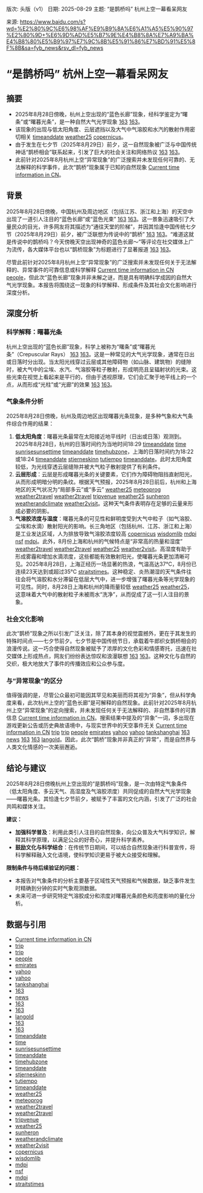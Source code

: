 版次: 头版（v1）
日期: 2025-08-29
主题: “是鹊桥吗” 杭州上空一幕看呆网友

来源: https://www.baidu.com/s?wd=%E2%80%9C%E6%98%AF%E9%B9%8A%E6%A1%A5%E5%90%97%E2%80%9D+%E6%9D%AD%E5%B7%9E%E4%B8%8A%E7%A9%BA%E4%B8%80%E5%B9%97%E7%9C%8B%E5%91%86%E7%BD%91%E5%8F%8B&sa=fyb_news&rsv_dl=fyb_news

# “是鹊桥吗” 杭州上空一幕看呆网友

## 摘要
*   2025年8月28日傍晚，杭州上空出现的“蓝色长廊”现象，经科学鉴定为“曙条”或“曙暮光条”，是一种自然大气光学现象 [163](https://vertexaisearch.cloud.google.com/grounding-api-redirect/AUZIYQGJ4ioU3e1gnEBD98cdSj9dC2575AQ0IeWOmEgmXds6jPRtISY4vGYdsw5DV6a7bj6efG7gPw-2uMwHmheZ-pJ5sBG0wfUTsMbnn8Ks9oUVgYccQhFG8OkLNybzS5LDquqUxMbNRZEObX-RNIBD0_Im2KRgS53PIk3RMQxgrwcD8g73ktozIThXaAdl) [163](https://vertexaisearch.cloud.google.com/grounding-api-redirect/AUZIYQFO-uFbVpB3BP0m2pNiGJ15l07PThc0HPq0fmFs0I4HjgFW8TQ0HU6wK8IHR4vcasM1UdB6t3rIm3nkWn9wyH-9nwERJWEQcbcyuqYqbm17Yk-pjB3Zutpvp8cR9yT6wt64cKyXiW1cWvHRiqusdEwOudnBdLUmDF3C72rUwRCmYRFVRQ0ZWW_uLw==)。
*   该现象的出现与低太阳角度、云层遮挡以及大气中气溶胶和水汽的散射作用密切相关 [timeanddate](https://vertexaisearch.cloud.google.com/grounding-api-redirect/AUZIYQEWqXyai3c6311a5-2v1VLqS-styZeC5oFseu2Ncuiwb81G1mZrYViUVtxEFQ1rmN1JS2bAjjDh8-vfGoIOqp3iznOdV2lKPlSHlZ23oSYALoLym6vFyCIOS15SIll1KDXSryWobMjKdUaIiw==) [weather25](https://vertexaisearch.cloud.google.com/grounding-api-redirect/AUZIYQGH8EFFS8CvVeJDcIiNqJohnNjY1KSuXQ9xPGjffOJHll5yVPHzS4tgy_ajN9qtw25NmLbo6J7HLU1f5QOGLJldF2krLv_3_sNeMLXsDWtOBaneNXIgkvQ4Bg==0) [copernicus](https://vertexaisearch.cloud.google.com/grounding-api-redirect/AUZIYQGH8EFFS8CvVeJDcIiNqJohnNjY1KSuXQ9xPGjffOJHll5yVPHzS4tgy_ajN9qtw25NmLbo6J7HLU1f5QOGLJldF2krLv_3_sNeMLXsDWtOBaneNXIgkvQ4Bg==9)。
*   由于发生在七夕节（2025年8月29日）前夕，这一自然现象被广泛与中国传统神话“鹊桥相会”联系起来，引发了巨大的社会关注和网络热议 [163](https://vertexaisearch.cloud.google.com/grounding-api-redirect/AUZIYQGJ4ioU3e1gnEBD98cdSj9dC2575AQ0IeWOmEgmXds6jPRtISY4vGYdsw5DV6a7bj6efG7gPw-2uMwHmheZ-pJ5sBG0wfUTsMbnn8Ks9oUVgYccQhFG8OkLNybzS5LDquqUxMbNRZEObX-RNIBD0_Im2KRgS53PIk3RMQxgrwcD8g73ktozIThXaAdl) [163](https://vertexaisearch.cloud.google.com/grounding-api-redirect/AUZIYQFO-uFbVpB3BP0m2pNiGJ15l07PThc0HPq0fmFs0I4HjgFW8TQ0HU6wK8IHR4vcasM1UdB6t3rIm3nkWn9wyH-9nwERJWEQcbcyuqYqbm17Yk-pjB3Zutpvp8cR9yT6wt64cKyXiW1cWvHRiqusdEwOudnBdLUmDF3C72rUwRCmYRFVRQ0ZWW_uLw==)。
*   此前针对2025年8月杭州上空“异常现象”的广泛搜索并未发现任何可靠的、无法解释的科学事件，此次“鹊桥”现象属于已知的自然现象 [Current time information in CN](https://www.google.com/search?q=time+in+CN)。

## 背景
2025年8月28日傍晚，中国杭州及周边地区（包括江苏、浙江和上海）的天空中出现了一道引人注目的“蓝色长廊”或“蓝色光束” [163](https://vertexaisearch.cloud.google.com/grounding-api-redirect/AUZIYQGJ4ioU3e1gnEBD98cdSj9dC2575AQ0IeWOmEgmXds6jPRtISY4vGYdsw5DV6a7bj6efG7gPw-2uMwHmheZ-pJ5sBG0wfUTsMbnn8Ks9oUVgYccQhFG8OkLNybzS5LDquqUxMbNRZEObX-RNIBD0_Im2KRgS53PIk3RMQxgrwcD8g73ktozIThXaAdl) [163](https://vertexaisearch.cloud.google.com/grounding-api-redirect/AUZIYQFO-uFbVpB3BP0m2pNiGJ15l07PThc0HPq0fmFs0I4HjgFW8TQ0HU6wK8IHR4vcasM1UdB6t3rIm3nkWn9wyH-9nwERJWEQcbcyuqYqbm17Yk-pjB3Zutpvp8cR9yT6wt64cKyXiW1cWvHRiqusdEwOudnBdLUmDF3C72rUwRCmYRFVRQ0ZWW_uLw==)。这一景象迅速吸引了大量民众的目光，许多网友将其描述为“通往天堂的阶梯”，并因其恰逢中国传统七夕节（2025年8月29日）前夕，被广泛联想为传说中的“鹊桥” [163](https://vertexaisearch.cloud.google.com/grounding-api-redirect/AUZIYQGJ4ioU3e1gnEBD98cdSj9dC2575AQ0IeWOmEgmXds6jPRtISY4vGYdsw5DV6a7bj6efG7gPw-2uMwHmheZ-pJ5sBG0wfUTsMbnn8Ks9oUVgYccQhFG8OkLNybzS5LDquqUxMbNRZEObX-RNIBD0_Im2KRgS53PIk3RMQxgrwcD8g73ktozIThXaAdl) [163](https://vertexaisearch.cloud.google.com/grounding-api-redirect/AUZIYQFO-uFbVpB3BP0m2pNiGJ15l07PThc0HPq0fmFs0I4HjgFW8TQ0HU6wK8IHR4vcasM1UdB6t3rIm3nkWn9wyH-9nwERJWEQcbcyuqYqbm17Yk-pjB3Zutpvp8cR9yT6wt64cKyXiW1cWvHRiqusdEwOudnBdLUmDF3C72rUwRCmYRFVRQ0ZWW_uLw==)。“难道这就是传说中的鹊桥吗？今天傍晚天空出现神奇的蓝色长廊～”等评论在社交媒体上广为流传，各大媒体平台也以“鹊桥现象”为标题进行了显著报道 [163](https://vertexaisearch.cloud.google.com/grounding-api-redirect/AUZIYQGJ4ioU3e1gnEBD98cdSj9dC2575AQ0IeWOmEgmXds6jPRtISY4vGYdsw5DV6a7bj6efG7gPw-2uMwHmheZ-pJ5sBG0wfUTsMbnn8Ks9oUVgYccQhFG8OkLNybzS5LDquqUxMbNRZEObX-RNIBD0_Im2KRgS53PIk3RMQxgrwcD8g73ktozIThXaAdl) [163](https://vertexaisearch.cloud.google.com/grounding-api-redirect/AUZIYQFO-uFbVpB3BP0m2pNiGJ15l07PThc0HPq0fmFs0I4HjgFW8TQ0HU6wK8IHR4vcasM1UdB6t3rIm3nkWn9wyH-9nwERJWEQcbcyuqYqbm17Yk-pjB3Zutpvp8cR9yT6wt64cKyXiW1cWvHRiqusdEwOudnBdLUmDF3C72rUwRCmYRFVRQ0ZWW_uLw==)。

尽管此前针对2025年8月杭州上空“异常现象”的广泛搜索并未发现任何关于无法解释的、异常事件的可靠信息或科学解释 [Current time information in CN](https://www.google.com/search?q=time+in+CN) [people](https://vertexaisearch.cloud.google.com/grounding-api-redirect/AUZIYQGZ4nXGmI738SPQSWhNPryHvhJ4Bcrr_wrTyfFSZJsmt9rmFJitTffLOK1OUH8F5BaCRqfwu5NmAIEK2uylp89R8Uy2XIPbtKFsJAekfF2NzPDhiVGQpnRZZHA2-QMMs0fnyBpbs1Fo-hiEy-RJ9RpzqifJyh4=)，但此次“蓝色长廊”现象并非未解之谜，而是具有明确科学成因的自然大气光学现象。本报告将围绕这一现象的科学解释、形成条件及其社会文化影响进行深度分析。

## 深度分析

### 科学解释：曙暮光条
杭州上空出现的“蓝色长廊”现象，科学上被称为“曙条”或“曙暮光条”（Crepuscular Rays） [163](https://vertexaisearch.cloud.google.com/grounding-api-redirect/AUZIYQGJ4ioU3e1gnEBD98cdSj9dC2575AQ0IeWOmEgmXds6jPRtISY4vGYdsw5DV6a7bj6efG7gPw-2uMwHmheZ-pJ5sBG0wfUTsMbnn8Ks9oUVgYccQhFG8OkLNybzS5LDquqUxMbNRZEObX-RNIBD0_Im2KRgS53PIk3RMQxgrwcD8g73ktozIThXaAdl) [163](https://vertexaisearch.cloud.google.com/grounding-api-redirect/AUZIYQFO-uFbVpB3BP0m2pNiGJ15l07PThc0HPq0fmFs0I4HjgFW8TQ0HU6wK8IHR4vcasM1UdB6t3rIm3nkWn9wyH-9nwERJWEQcbcyuqYqbm17Yk-pjB3Zutpvp8cR9yT6wt64cKyXiW1cWvHRiqusdEwOudnBdLUmDF3C72rUwRCmYRFVRQ0ZWW_uLw==)。这是一种常见的大气光学现象，通常在日出或日落时分出现。当太阳光线穿过云层或其他障碍物（如山脉、建筑物）的缝隙时，被大气中的尘埃、水汽、气溶胶等粒子散射，形成明亮且呈辐射状的光束。这些光束在视觉上看起来是平行的，但由于透视原理，它们会汇聚于地平线上的一个点，从而形成“光柱”或“光廊”的效果 [163](https://vertexaisearch.cloud.google.com/grounding-api-redirect/AUZIYQGJ4ioU3e1gnEBD98cdSj9dC2575AQ0IeWOmEgmXds6jPRtISY4vGYdsw5DV6a7bj6efG7gPw-2uMwHmheZ-pJ5sBG0wfUTsMbnn8Ks9oUVgYccQhFG8OkLNybzS5LDquqUxMbNRZEObX-RNIBD0_Im2KRgS53PIk3RMQxgrwcD8g73ktozIThXaAdl) [163](https://vertexaisearch.cloud.google.com/grounding-api-redirect/AUZIYQFO-uFbVpB3BP0m2pNiGJ15l07PThc0HPq0fmFs0I4HjgFW8TQ0HU6wK8IHR4vcasM1UdB6t3rIm3nkWn9wyH-9nwERJWEQcbcyuqYqbm17Yk-pjB3Zutpvp8cR9yT6wt64cKyXiW1cWvHRiqusdEwOudnBdLUmDF3C72rUwRCmYRFVRQ0ZWW_uLw==)。

### 气象条件分析
2025年8月28日傍晚，杭州及周边地区出现曙暮光条现象，是多种气象和大气条件综合作用的结果：

1.  **低太阳角度**：曙暮光条最常在太阳接近地平线时（日出或日落）观测到。2025年8月28日，杭州的日落时间约为当地时间18:29 [timeanddate](https://vertexaisearch.cloud.google.com/grounding-api-redirect/AUZIYQEWqXyai3c6311a5-2v1VLqS-styZeC5oFseu2Ncuiwb81G1mZrYViUVtxEFQ1rmN1JS2bAjjDh8-vfGoIOqp3iznOdV2lKPlSHlZ23oSYALoLym6vFyCIOS15SIll1KDXSryWobMjKdUaIiw==) [time](https://vertexaisearch.cloud.google.com/grounding-api-redirect/AUZIYQGH8EFFS8CvVeJDcIiNqJohnNjY1KSuXQ9xPGjffOJHll5yVPHzS4tgy_ajN9qtw25NmLbo6J7HLU1f5QOGLJldF2krLv_3_sNeMLXsDWtOBaneNXIgkvQ4Bg==) [sunrisesunsettime](https://vertexaisearch.cloud.google.com/grounding-api-redirect/AUZIYQGhQI6zxGP9QRtxkuf0Oe3rrYNXdNvA5oWMuiODRVgecXJQxorLi2ZADomQM7saSGLQTg1k-O9hFuvdfSa-WnaAeCJXCLXnI8zA7w7jw-gFGGSSx4_QYxtc0X2FwF2mEm_Ub_ULlJEITfXuOLXYODNRo4bxZQ==) [timeanddate](https://vertexaisearch.cloud.google.com/grounding-api-redirect/AUZIYQGvkqhvys53DfL9Z272kLjvccNhXyd0pN9WTvaS7XR2v38UR0ggmO3TZn5EQKubbumqspWdjnGCQxVicI-N_bY0nXAOR9kW-OCJXHHOQnjXZrkBC7r70i4XQdlnXQs3EWlx-zoC3xyEENY=) [timehubzone](https://vertexaisearch.cloud.google.com/grounding-api-redirect/AUZIYQHH05uhjInBGEs92vyjDSRZQePufR17VUr3at992UwIdKCW4aXAmvFcVx3X7ARLMJ6rSaQsO6mY8nUIJE48PKITKVYxBdCOf0dEdtzLV-1l4S5v-RfJK7MznZiQjozDv4MJSEwwWg8qwGY=)，上海的日落时间约为18:22或18:24 [timeanddate](https://vertexaisearch.cloud.google.com/grounding-api-redirect/AUZIYQE7OxB_7bGiVJe40r-taGJr7vEivjj_8si2jwSD4E93vOFGnFnAOkYJ2mtTogsI6_6Q3H9W83HeAkMVLqsVK6kQBUeiwDfeG7MRvHZAbeKwP1R9RQiNKuKsq3sFCktPoU65rHMTlnLqYKSMNodtG1BgBA==) [stjerneskinn](https://vertexaisearch.cloud.google.com/grounding-api-redirect/AUZIYQH46anEhoji79kSqbr5rL5S8jxheMD8A_DqesJSgN7n1wCsd1U23YW8IUEJ5UsGQYQdQEpUGqxL0iWYcUKk4c9kGmhkqjBfXkR74_Il5CyJN974yqEI9am99UnNFRM1b9RTvGM_BaEEsv2DLGXgBv_NGPsPFg==) [tutiempo](https://vertexaisearch.cloud.google.com/grounding-api-redirect/AUZIYQFXs9XcbSoC0-9g1UUrjWB8_kjZ6w_sSvqVyGV0vG047Dzk4IaYJqZFAN1KL42StjQcm32nKsMRSC7ZlzpkHPv1DjNtej6zdg-g3d_p10u53m7U4KkaR_gTpibFiGehIzUWPXZ-Ol9LCBt5rkeU_mKTILDu3pk=) [timeanddate](https://vertexaisearch.cloud.google.com/grounding-api-redirect/AUZIYQFVKYsJ2Wvne19xZ2AU_gNfJJp21SmS5FInX3DFc4Xd3iVwR_rSHZvk_1iB6pRKkhAVm80fjCkq1INMIeoloGztuz8splprYYgYz3hN5yLw1Tn4MjXClqJtoI1BnsFUx8Z4ndOZdAgyxoD2AQ==)。此时太阳角度较低，为光线穿透云层缝隙并被大气粒子散射提供了有利条件。
2.  **云层形成**：云层是形成曙暮光条的关键要素，它们作为障碍物阻挡直射阳光，从而形成明暗分明的条纹。根据天气预报，2025年8月28日前后，杭州和上海地区的天气状况为“局部多云”或“多云” [weather25](https://vertexaisearch.cloud.google.com/grounding-api-redirect/AUZIYQGH8EFFS8CvVeJDcIiNqJohnNjY1KSuXQ9xPGjffOJHll5yVPHzS4tgy_ajN9qtw25NmLbo6J7HLU1f5QOGLJldF2krLv_3_sNeMLXsDWtOBaneNXIgkvQ4Bg==0) [meteoprog](https://vertexaisearch.cloud.google.com/grounding-api-redirect/AUZIYQGH8EFFS8CvVeJDcIiNqJohnNjY1KSuXQ9xPGjffOJHll5yVPHzS4tgy_ajN9qtw25NmLbo6J7HLU1f5QOGLJldF2krLv_3_sNeMLXsDWtOBaneNXIgkvQ4Bg==1) [weather2travel](https://vertexaisearch.cloud.google.com/grounding-api-redirect/AUZIYQGH8EFFS8CvVeJDcIiNqJohnNjY1KSuXQ9xPGjffOJHll5yVPHzS4tgy_ajN9qtw25NmLbo6J7HLU1f5QOGLJldF2krLv_3_sNeMLXsDWtOBaneNXIgkvQ4Bg==2) [weather2travel](https://vertexaisearch.cloud.google.com/grounding-api-redirect/AUZIYQGH8EFFS8CvVeJDcIiNqJohnNjY1KSuXQ9xPGjffOJHll5yVPHzS4tgy_ajN9qtw25NmLbo6J7HLU1f5QOGLJldF2krLv_3_sNeMLXsDWtOBaneNXIgkvQ4Bg==3) [tripvenue](https://vertexaisearch.cloud.google.com/grounding-api-redirect/AUZIYQGH8EFFS8CvVeJDcIiNqJohnNjY1KSuXQ9xPGjffOJHll5yVPHzS4tgy_ajN9qtw25NmLbo6J7HLU1f5QOGLJldF2krLv_3_sNeMLXsDWtOBaneNXIgkvQ4Bg==4) [weather25](https://vertexaisearch.cloud.google.com/grounding-api-redirect/AUZIYQGH8EFFS8CvVeJDcIiNqJohnNjY1KSuXQ9xPGjffOJHll5yVPHzS4tgy_ajN9qtw25NmLbo6J7HLU1f5QOGLJldF2krLv_3_sNeMLXsDWtOBaneNXIgkvQ4Bg==5) [sunheron](https://vertexaisearch.cloud.google.com/grounding-api-redirect/AUZIYQGH8EFFS8CvVeJDcIiNqJohnNjY1KSuXQ9xPGjffOJHll5yVPHzS4tgy_ajN9qtw25NmLbo6J7HLU1f5QOGLJldF2krLv_3_sNeMLXsDWtOBaneNXIgkvQ4Bg==6) [weatherandclimate](https://vertexaisearch.cloud.google.com/grounding-api-redirect/AUZIYQGH8EFFS8CvVeJDcIiNqJohnNjY1KSuXQ9xPGjffOJHll5yVPHzS4tgy_ajN9qtw25NmLbo6J7HLU1f5QOGLJldF2krLv_3_sNeMLXsDWtOBaneNXIgkvQ4Bg==7) [weather2visit](https://vertexaisearch.cloud.google.com/grounding-api-redirect/AUZIYQGH8EFFS8CvVeJDcIiNqJohnNjY1KSuXQ9xPGjffOJHll5yVPHzS4tgy_ajN9qtw25NmLbo6J7HLU1f5QOGLJldF2krLv_3_sNeMLXsDWtOBaneNXIgkvQ4Bg==8)。这种天气条件表明存在足够的云量来形成必要的阴影。
3.  **气溶胶浓度与湿度**：曙暮光条的可见性和鲜明度受到大气中粒子（如气溶胶、尘埃和水滴）散射阳光的影响。长三角地区（包括杭州、江苏、浙江和上海）是工业发达区域，人为排放导致气溶胶浓度较高 [copernicus](https://vertexaisearch.cloud.google.com/grounding-api-redirect/AUZIYQGH8EFFS8CvVeJDcIiNqJohnNjY1KSuXQ9xPGjffOJHll5yVPHzS4tgy_ajN9qtw25NmLbo6J7HLU1f5QOGLJldF2krLv_3_sNeMLXsDWtOBaneNXIgkvQ4Bg==9) [wisdomlib](https://vertexaisearch.cloud.google.com/grounding-api-redirect/AUZIYQGhQI6zxGP9QRtxkuf0Oe3rrYNXdNvA5oWMuiODRVgecXJQxorLi2ZADomQM7saSGLQTg1k-O9hFuvdfSa-WnaAeCJXCLXnI8zA7w7jw-gFGGSSx4_QYxtc0X2FwF2mEm_Ub_ULlJEITfXuOLXYODNRo4bxZQ==0) [mdpi](https://vertexaisearch.cloud.google.com/grounding-api-redirect/AUZIYQGhQI6zxGP9QRtxkuf0Oe3rrYNXdNvA5oWMuiODRVgecXJQxorLi2ZADomQM7saSGLQTg1k-O9hFuvdfSa-WnaAeCJXCLXnI8zA7w7jw-gFGGSSx4_QYxtc0X2FwF2mEm_Ub_ULlJEITfXuOLXYODNRo4bxZQ==1) [nsf](https://vertexaisearch.cloud.google.com/grounding-api-redirect/AUZIYQGhQI6zxGP9QRtxkuf0Oe3rrYNXdNvA5oWMuiODRVgecXJQxorLi2ZADomQM7saSGLQTg1k-O9hFuvdfSa-WnaAeCJXCLXnI8zA7w7jw-gFGGSSx4_QYxtc0X2FwF2mEm_Ub_ULlJEITfXuOLXYODNRo4bxZQ==2) [mdpi](https://vertexaisearch.cloud.google.com/grounding-api-redirect/AUZIYQGhQI6zxGP9QRtxkuf0Oe3rrYNXdNvA5oWMuiODRVgecXJQxorLi2ZADomQM7saSGLQTg1k-O9hFuvdfSa-WnaAeCJXCLXnI8zA7w7jw-gFGGSSx4_QYxtc0X2FwF2mEm_Ub_ULlJEITfXuOLXYODNRo4bxZQ==3)。此外，8月份上海和杭州的气候特点是“非常高的热量和湿度” [weather2travel](https://vertexaisearch.cloud.google.com/grounding-api-redirect/AUZIYQGH8EFFS8CvVeJDcIiNqJohnNjY1KSuXQ9xPGjffOJHll5yVPHzS4tgy_ajN9qtw25NmLbo6J7HLU1f5QOGLJldF2krLv_3_sNeMLXsDWtOBaneNXIgkvQ4Bg==2) [weather2travel](https://vertexaisearch.cloud.google.com/grounding-api-redirect/AUZIYQGH8EFFS8CvVeJDcIiNqJohnNjY1KSuXQ9xPGjffOJHll5yVPHzS4tgy_ajN9qtw25NmLbo6J7HLU1f5QOGLJldF2krLv_3_sNeMLXsDWtOBaneNXIgkvQ4Bg==3) [weather25](https://vertexaisearch.cloud.google.com/grounding-api-redirect/AUZIYQGH8EFFS8CvVeJDcIiNqJohnNjY1KSuXQ9xPGjffOJHll5yVPHzS4tgy_ajN9qtw25NmLbo6J7HLU1f5QOGLJldF2krLv_3_sNeMLXsDWtOBaneNXIgkvQ4Bg==5) [weather2visit](https://vertexaisearch.cloud.google.com/grounding-api-redirect/AUZIYQGH8EFFS8CvVeJDcIiNqJohnNjY1KSuXQ9xPGjffOJHll5yVPHzS4tgy_ajN9qtw25NmLbo6J7HLU1f5QOGLJldF2krLv_3_sNeMLXsDWtOBaneNXIgkvQ4Bg==8)。高湿度有助于形成雾霾和增加水滴浓度，这些都能有效散射阳光，使曙暮光条更加清晰可见。2025年8月28日，上海正经历一场显著的热浪，气温高达37°C，8月份已连续23天达到或超过35°C [straitstimes](https://vertexaisearch.cloud.google.com/grounding-api-redirect/AUZIYQGhQI6zxGP9QRtxkuf0Oe3rrYNXdNvA5oWMuiODRVgecXJQxorLi2ZADomQM7saSGLQTg1k-O9hFuvdfSa-WnaAeCJXCLXnI8zA7w7jw-gFGGSSx4_QYxtc0X2FwF2mEm_Ub_ULlJEITfXuOLXYODNRo4bxZQ==4)。这种稳定、炎热潮湿的天气条件往往会将气溶胶和水分滞留在低层大气中，进一步增强了曙暮光条等光学现象的可见性。同时，8月28日上海和杭州的降雨量较低 [weather25](https://vertexaisearch.cloud.google.com/grounding-api-redirect/AUZIYQGH8EFFS8CvVeJDcIiNqJohnNjY1KSuXQ9xPGjffOJHll5yVPHzS4tgy_ajN9qtw25NmLbo6J7HLU1f5QOGLJldF2krLv_3_sNeMLXsDWtOBaneNXIgkvQ4Bg==0) [weather25](https://vertexaisearch.cloud.google.com/grounding-api-redirect/AUZIYQGH8EFFS8CvVeJDcIiNqJohnNjY1KSuXQ9xPGjffOJHll5yVPHzS4tgy_ajN9qtw25NmLbo6J7HLU1f5QOGLJldF2krLv_3_sNeMLXsDWtOBaneNXIgkvQ4Bg==5)，这意味着大气中的散射粒子未被雨水“洗净”，从而促成了这一引人注目的景象。

### 社会文化影响
此次“鹊桥”现象之所以引发广泛关注，除了其本身的视觉震撼外，更在于其发生的特殊时间点——七夕节前夕。七夕节是中国传统节日，承载着牛郎织女鹊桥相会的浪漫传说。这一巧合使得自然现象被赋予了浓厚的文化色彩和情感寄托，迅速在社交媒体上形成热点，网友们纷纷表达惊叹和浪漫联想 [163](https://vertexaisearch.cloud.google.com/grounding-api-redirect/AUZIYQGJ4ioU3e1gnEBD98cdSj9dC2575AQ0IeWOmEgmXds6jPRtISY4vGYdsw5DV6a7bj6efG7gPw-2uMwHmheZ-pJ5sBG0wfUTsMbnn8Ks9oUVgYccQhFG8OkLNybzS5LDquqUxMbNRZEObX-RNIBD0_Im2KRgS53PIk3RMQxgrwcD8g73ktozIThXaAdl) [163](https://vertexaisearch.cloud.google.com/grounding-api-redirect/AUZIYQFO-uFbVpB3BP0m2pNiGJ15l07PThc0HPq0fmFs0I4HjgFW8TQ0HU6wK8IHR4vcasM1UdB6t3rIm3nkWn9wyH-9nwERJWEQcbcyuqYqbm17Yk-pjB3Zutpvp8cR9yT6wt64cKyXiW1cWvHRiqusdEwOudnBdLUmDF3C72rUwRCmYRFVRQ0ZWW_uLw==)。这种文化与自然的交织，极大地放大了事件的传播效应和公众参与度。

### 与“异常现象”的区分
值得强调的是，尽管公众最初可能因其罕见和美丽而将其视为“异象”，但从科学角度来看，此次杭州上空的“蓝色长廊”是可解释的自然现象。此前针对2025年8月杭州上空“异常现象”的定向搜索，并未发现任何关于无法解释的、非自然事件的可靠信息 [Current time information in CN](https://www.google.com/search?q=time+in+CN)。搜索结果中提及的“异象”一词，多出现在游戏更新公告或历史典故语境中，与现实世界中的天空事件无关 [Current time information in CN](https://www.google.com/search?q=time+in+CN) [trip](https://vertexaisearch.cloud.google.com/grounding-api-redirect/AUZIYQFxdtff0ccpv1rn6kwj7-7VQlA_90u5OKDV7XHCuGgIAkH49TvX8FEn39TU68UWtbOpWrjYC47eJhbclgW8OhNkOni1tN_97BIMJi0k--SN9XjAkN4BdPCIJA7FDErdVEgn1WVN5KgI1isNcAvAUoHZA_lbrGuG4XN4PH1yVnTBJNTXkQ==) [trip](https://vertexaisearch.cloud.google.com/grounding-api-redirect/AUZIYQGWZRqp34pBfuXPi3ws5eOZOKaBfFjMC16xrWLntb7MyDWPZn19nEZ_iICma81y_JjQ5CC7hHxv-wqrZLzbr-ldOOzpScWB3NJPtURyXLJ035VR-tj8rSCDKkhufJcx5hE72Yy1vF47qD9ItJXeJNp4pAyxDi70JE_wbA==) [people](https://vertexaisearch.cloud.google.com/grounding-api-redirect/AUZIYQGZ4nXGmI738SPQSWhNPryHvhJ4Bcrr_wrTyfFSZJsmt9rmFJitTffLOK1OUH8F5BaCRqfwu5NmAIEK2uylp89R8Uy2XIPbtKFsJAekfF2NzPDhiVGQpnRZZHA2-QMMs0fnyBpbs1Fo-hiEy-RJ9RpzqifJyh4=) [emirates](https://vertexaisearch.cloud.google.com/grounding-api-redirect/AUZIYQGdl1BOV_pLAbeg2To-RfniQJ80LnJksTsE0ZBiCO_pWjDXzpnesFnlde8YdkDreWSnCBK4GWuqKmD80zTWAXU3qdomZPmJpMkpcHh_TkKhkQJtF1pbs3-LOaZHTecg6w==) [yahoo](https://vertexaisearch.cloud.google.com/grounding-api-redirect/AUZIYQG9iz3iGlMeZ4uffCGkBKccZ4WtJKPA74o_lHsaY87SDD355F2rnQ_cyksyf4_JBq4kU2jRSdidRdxGMC76BxEUyngkQ-an160Y-K7dxmUhNTOWOKBOxOn_kllVQnh7FsVD0yqHs5_ncNbI-zS29Lx-NwO9nT4ecsTG3pNkUagiBNoZOA5YoQ66aYFJGj8VA0FTZMZcIBqnoBL-QQLcdkJyrN8J-gcT_b2sUzOqYc0ZG5eOpwjPL-Ur8O7Qxn5-ah7Tw1XObSNTWnZ2PRSYVE7nUFa-WkifCFWkTewpHDlosvknmgGbB4MDzzVpwtLX77cKlvXct2m72JSa3K9HjWLwzLosB56hGV2rSFCm-eoqFeI7GELrtB3mDrFv) [yahoo](https://vertexaisearch.cloud.google.com/grounding-api-redirect/AUZIYQGu9-xlv36skRgLpWITvLcvwpVHRHvu5W69SPjievtZiKyaKT0NDxNyTeuV3-OIVjfu3gD2JKj_qlfgAK3yf0XVbYnvK_E8BwoHQpQhVL3881vuQGGwL8zSt1myAuvcg-DPOCKU4piF_wcZkVkNhTckJI8SwTdjxQZFs_7oIJR70DHazTyb_s7BEbaGirWmYHR9ZyZ7p-RS9ois_whfvaR2XsAncn5I1_3A2wDXvQiITpmhBCZBRgqFzIO5wUHYUuYsUPPTsRuu5kARzWxJ-jI642Rtkj4VK0UhLkB5xpz4_5YSt1TchngydsIrfqeKxyNpEnL5LT0L8t2zL9h015enq7q8S-naML5eljhAjv7hEAoRyi5rxT4DjiOjdhoklu5r8Q==) [tankshanghai](https://vertexaisearch.cloud.google.com/grounding-api-redirect/AUZIYQHEZpeHUpB5UDJzgLI_yfvkzuxHgLFLciCrFx_-uOuwo95Kvf4h_ghUJGZZr4p7zTscZc3wgoER9y9CYHGc7AZFUB82SXX40RzQqnSzF1nEuoFeddCR0UyeGq2kQAtS1cPdNdEsqcqs0t4WrMCWGd20qIpiKTXu9W_SnQ==) [163](https://vertexaisearch.cloud.google.com/grounding-api-redirect/AUZIYQH2r5HeCs6YVkPS7253XLuM80Tc7t_KjDXUAiRrD2iHdrR3KfGdVcAJfhhMpUTEFlZPxdtH7WGz8JtLv8PmK0qaa1RJ8-qpM2YsZ6UXjbqrfUPhnhm92T8sFO-QGhY0-_DC28jW4Hx6R6-j3HDpBqnjWzVsvdxyWA==) [news](https://vertexaisearch.cloud.google.com/grounding-api-redirect/AUZIYQFhwu3e_Ht5tzZUpZCf5suUxp7nht_bikO0FeC4yYm5mKqt6F_cAhu04CrgCeLWOcpLZKaJj7XmesznWadl4LRLZha6hi-F5tLtDA0KWJXz7Elgfn8nN20CMvOJKAQPN1wCNamrLsg7jOjnRvfllNsdFyKKx0wQXDov_Y2nqA==) [163](https://vertexaisearch.cloud.google.com/grounding-api-redirect/AUZIYQGmt-lTeMG-KpWIaCIX0YGtExxo7pIBKsKGH3LqeC7vTT5TEdZrXV0tBNzcAIl3lFQ0J3fxN5NrGfI9-ATAAUBVmsMNEm352OFDS8Vdhyf-32VKadR4h-RomaTZ6aJUy6oz8EyBqXvI_aOYnOwFM1s=) [163](https://vertexaisearch.cloud.google.com/grounding-api-redirect/AUZIYQEen3zEaZVysiBxKYOjMh9HsBe_YlPAQg1dGjnz7wXSRKUvFfm75bn0AvSKi8PqS3s7EJJugfNlCOrtff6VDaWJ9xP7zUb6NiTD94appAH1BbujlCj8FuhG2iDXpQRQBOJUCVFT-X_n_Cm_t0avVys=) [langold](https://vertexaisearch.cloud.google.com/grounding-api-redirect/AUZIYQFEstM75E5YCQm06ZqvheEycr-SKomPHOykSi974y9PNOyeJ4bC3ROw3UD9_93elresdtmbmLqhzK1lOuOUva62tzDdVhai0YY1e5ElRO4ggzIjNli5)。因此，此次“鹊桥”现象并非真正的“异常”，而是自然界与人类文化情感的一次美丽邂逅。

## 结论与建议
2025年8月28日傍晚杭州上空出现的“是鹊桥吗”现象，是一次由特定气象条件（低太阳角度、多云天气、高湿度及气溶胶浓度）共同促成的自然大气光学现象——曙暮光条。其恰逢七夕节前夕，被赋予了丰富的文化内涵，引发了广泛的社会共鸣和媒体关注。

**建议：**
*   **加强科学普及**：利用此类引人注目的自然现象，向公众普及大气科学知识，解释其科学原理，以满足公众的好奇心，并提升科学素养。
*   **鼓励文化与科学结合**：在传统节日期间，可以结合自然现象进行科普宣传，将科学解释融入文化语境，使科学知识更易于被大众接受和理解。

**限制条件与待后续验证的问题：**
*   本报告对气象条件的分析主要基于区域性天气预报和气候数据，缺乏事件发生时精确到分钟的实时气象观测数据。
*   未来可进一步研究特定气溶胶成分和浓度对曙暮光条颜色和亮度影响的量化分析。

## 数据与引用
*   [Current time information in CN](https://www.google.com/search?q=time+in+CN)
*   [trip](https://vertexaisearch.cloud.google.com/grounding-api-redirect/AUZIYQFxdtff0ccpv1rn6kwj7-7VQlA_90u5OKDV7XHCuGgIAkH49TvX8FEn39TU68UWtbOpWrjYC47eJhbclgW8OhNkOni1tN_97BIMJi0k--SN9XjAkN4BdPCIJA7FDErdVEgn1WVN5KgI1isNcAvAUoHZA_lbrGuG4XN4PH1yVnTBJNTXkQ==)
*   [trip](https://vertexaisearch.cloud.google.com/grounding-api-redirect/AUZIYQGWZRqp34pBfuXPi3ws5eOZOKaBfFjMC16xrWLntb7MyDWPZn19nEZ_iICma81y_JjQ5CC7hHxv-wqrZLzbr-ldOOzpScWB3NJPtURyXLJ035VR-tj8rSCDKkhufJcx5hE72Yy1vF47qD9ItJXeJNp4pAyxDi70JE_wbA==)
*   [people](https://vertexaisearch.cloud.google.com/grounding-api-redirect/AUZIYQGZ4nXGmI738SPQSWhNPryHvhJ4Bcrr_wrTyfFSZJsmt9rmFJitTffLOK1OUH8F5BaCRqfwu5NmAIEK2uylp89R8Uy2XIPbtKFsJAekfF2NzPDhiVGQpnRZZHA2-QMMs0fnyBpbs1Fo-hiEy-RJ9RpzqifJyh4=)
*   [emirates](https://vertexaisearch.cloud.google.com/grounding-api-redirect/AUZIYQGdl1BOV_pLAbeg2To-RfniQJ80LnJksTsE0ZBiCO_pWjDXzpnesFnlde8YdkDreWSnCBK4GWuqKmD80zTWAXU3qdomZPmJpMkpcHh_TkKhkQJtF1pbs3-LOaZHTecg6w==)
*   [yahoo](https://vertexaisearch.cloud.google.com/grounding-api-redirect/AUZIYQG9iz3iGlMeZ4uffCGkBKccZ4WtJKPA74o_lHsaY87SDD355F2rnQ_cyksyf4_JBq4kU2jRSdidRdxGMC76BxEUyngkQ-an160Y-K7dxmUhNTOWOKBOxOn_kllVQnh7FsVD0yqHs5_ncNbI-zS29Lx-NwO9nT4ecsTG3pNkUagiBNoZOA5YoQ66aYFJGj8VA0FTZMZcIBqnoBL-QQLcdkJyrN8J-gcT_b2sUzOqYc0ZG5eOpwjPL-Ur8O7Qxn5-ah7Tw1XObSNTWnZ2PRSYVE7nUFa-WkifCFWkTewpHDlosvknmgGbB4MDzzVpwtLX77cKlvXct2m72JSa3K9HjWLwzLosB56hGV2rSFCm-eoqFeI7GELrtB3mDrFv)
*   [yahoo](https://vertexaisearch.cloud.google.com/grounding-api-redirect/AUZIYQGu9-xlv36skRgLpWITvLcvwpVHRHvu5W69SPjievtZiKyaKT0NDxNyTeuV3-OIVjfu3gD2JKj_qlfgAK3yf0XVbYnvK_E8BwoHQpQhVL3881vuQGGwL8zSt1myAuvcg-DPOCKU4piF_wcZkVkNhTckJI8SwTdjxQZFs_7oIJR70DHazTyb_s7BEbaGirWmYHR9ZyZ7p-RS9ois_whfvaR2XsAncn5I1_3A2wDXvQiITpmhBCZBRgqFzIO5wUHYUuYsUPPTsRuu5kARzWxJ-jI642Rtkj4VK0UhLkB5xpz4_5YSt1TchngydsIrfqeKxyNpEnL5LT0L8t2zL9h015enq7q8S-naML5eljhAjv7hEAoRyi5rxT4DjiOjdhoklu5r8Q==)
*   [tankshanghai](https://vertexaisearch.cloud.google.com/grounding-api-redirect/AUZIYQHEZpeHUpB5UDJzgLI_yfvkzuxHgLFLciCrFx_-uOuwo95Kvf4h_ghUJGZZr4p7zTscZc3wgoER9y9CYHGc7AZFUB82SXX40RzQqnSzF1nEuoFeddCR0UyeGq2kQAtS1cPdNdEsqcqs0t4WrMCWGd20qIpiKTXu9W_SnQ==)
*   [163](https://vertexaisearch.cloud.google.com/grounding-api-redirect/AUZIYQH2r5HeCs6YVkPS7253XLuM80Tc7t_KjDXUAiRrD2iHdrR3KfGdVcAJfhhMpUTEFlZPxdtH7WGz8JtLv8PmK0qaa1RJ8-qpM2YsZ6UXjbqrfUPhnhm92T8sFO-QGhY0-_DC28jW4Hx6R6-j3HDpBqnjWzVsvdxyWA==)
*   [news](https://vertexaisearch.cloud.google.com/grounding-api-redirect/AUZIYQFhwu3e_Ht5tzZUpZCf5suUxp7nht_bikO0FeC4yYm5mKqt6F_cAhu04CrgCeLWOcpLZKaJj7XmesznWadl4LRLZha6hi-F5tLtDA0KWJXz7Elgfn8nN20CMvOJKAQPN1wCNamrLsg7jOjnRvfllNsdFyKKx0wQXDov_Y2nqA==)
*   [163](https://vertexaisearch.cloud.google.com/grounding-api-redirect/AUZIYQGmt-lTeMG-KpWIaCIX0YGtExxo7pIBKsKGH3LqeC7vTT5TEdZrXV0tBNzcAIl3lFQ0J3fxN5NrGfI9-ATAAUBVmsMNEm352OFDS8Vdhyf-32VKadR4h-RomaTZ6aJUy6oz8EyBqXvI_aOYnOwFM1s=)
*   [163](https://vertexaisearch.cloud.google.com/grounding-api-redirect/AUZIYQEen3zEaZVysiBxKYOjMh9HsBe_YlPAQg1dGjnz7wXSRKUvFfm75bn0AvSKi8PqS3s7EJJugfNlCOrtff6VDaWJ9xP7zUb6NiTD94appAH1BbujlCj8FuhG2iDXpQRQBOJUCVFT-X_n_Cm_t0avVys=)
*   [langold](https://vertexaisearch.cloud.google.com/grounding-api-redirect/AUZIYQFEstM75E5YCQm06ZqvheEycr-SKomPHOykSi974y9PNOyeJ4bC3ROw3UD9_93elresdtmbmLqhzK1lOuOUva62tzDdVhai0YY1e5ElRO4ggzIjNli5)
*   [163](https://vertexaisearch.cloud.google.com/grounding-api-redirect/AUZIYQGJ4ioU3e1gnEBD98cdSj9dC2575AQ0IeWOmEgmXds6jPRtISY4vGYdsw5DV6a7bj6efG7gPw-2uMwHmheZ-pJ5sBG0wfUTsMbnn8Ks9oUVgYccQhFG8OkLNybzS5LDquqUxMbNRZEObX-RNIBD0_Im2KRgS53PIk3RMQxgrwcD8g73ktozIThXaAdl)
*   [163](https://vertexaisearch.cloud.google.com/grounding-api-redirect/AUZIYQFO-uFbVpB3BP0m2pNiGJ15l07PThc0HPq0fmFs0I4HjgFW8TQ0HU6wK8IHR4vcasM1UdB6t3rIm3nkWn9wyH-9nwERJWEQcbcyuqYqbm17Yk-pjB3Zutpvp8cR9yT6wt64cKyXiW1cWvHRiqusdEwOudnBdLUmDF3C72rUwRCmYRFVRQ0ZWW_uLw==)
*   [timeanddate](https://vertexaisearch.cloud.google.com/grounding-api-redirect/AUZIYQEWqXyai3c6311a5-2v1VLqS-styZeC5oFseu2Ncuiwb81G1mZrYViUVtxEFQ1rmN1JS2bAjjDh8-vfGoIOqp3iznOdV2lKPlSHlZ23oSYALoLym6vFyCIOS15SIll1KDXSryWobMjKdUaIiw==)
*   [time](https://vertexaisearch.cloud.google.com/grounding-api-redirect/AUZIYQGH8EFFS8CvVeJDcIiNqJohnNjY1KSuXQ9xPGjffOJHll5yVPHzS4tgy_ajN9qtw25NmLbo6J7HLU1f5QOGLJldF2krLv_3_sNeMLXsDWtOBaneNXIgkvQ4Bg==)
*   [sunrisesunsettime](https://vertexaisearch.cloud.google.com/grounding-api-redirect/AUZIYQGhQI6zxGP9QRtxkuf0Oe3rrYNXdNvA5oWMuiODRVgecXJQxorLi2ZADomQM7saSGLQTg1k-O9hFuvdfSa-WnaAeCJXCLXnI8zA7w7jw-gFGGSSx4_QYxtc0X2FwF2mEm_Ub_ULlJEITfXuOLXYODNRo4bxZQ==)
*   [timeanddate](https://vertexaisearch.cloud.google.com/grounding-api-redirect/AUZIYQGvkqhvys53DfL9Z272kLjvccNhXyd0pN9WTvaS7XR2v38UR0ggmO3TZn5EQKubbumqspWdjnGCQxVicI-N_bY0nXAOR9kW-OCJXHHOQnjXZrkBC7r70i4XQdlnXQs3EWlx-zoC3xyEENY=)
*   [timehubzone](https://vertexaisearch.cloud.google.com/grounding-api-redirect/AUZIYQHH05uhjInBGEs92vyjDSRZQePufR17VUr3at992UwIdKCW4aXAmvFcVx3X7ARLMJ6rSaQsO6mY8nUIJE48PKITKVYxBdCOf0dEdtzLV-1l4S5v-RfJK7MznZiQjozDv4MJSEwwWg8qwGY=)
*   [timeanddate](https://vertexaisearch.cloud.google.com/grounding-api-redirect/AUZIYQE7OxB_7bGiVJe40r-taGJr7vEivjj_8si2jwSD4E93vOFGnFnAOkYJ2mtTogsI6_6Q3H9W83HeAkMVLqsVK6kQBUeiwDfeG7MRvHZAbeKwP1R9RQiNKuKsq3sFCktPoU65rHMTlnLqYKSMNodtG1BgBA==)
*   [stjerneskinn](https://vertexaisearch.cloud.google.com/grounding-api-redirect/AUZIYQH46anEhoji79kSqbr5rL5S8jxheMD8A_DqesJSgN7n1wCsd1U23YW8IUEJ5UsGQYQdQEpUGqxL0iWYcUKk4c9kGmhkqjBfXkR74_Il5CyJN974yqEI9am99UnNFRM1b9RTvGM_BaEEsv2DLGXgBv_NGPsPFg==)
*   [tutiempo](https://vertexaisearch.cloud.google.com/grounding-api-redirect/AUZIYQFXs9XcbSoC0-9g1UUrjWB8_kjZ6w_sSvqVyGV0vG047Dzk4IaYJqZFAN1KL42StjQcm32nKsMRSC7ZlzpkHPv1DjNtej6zdg-g3d_p10u53m7U4KkaR_gTpibFiGehIzUWPXZ-Ol9LCBt5rkeU_mKTILDu3pk=)
*   [timeanddate](https://vertexaisearch.cloud.google.com/grounding-api-redirect/AUZIYQFVKYsJ2Wvne19xZ2AU_gNfJJp21SmS5FInX3DFc4Xd3iVwR_rSHZvk_1iB6pRKkhAVm80fjCkq1INMIeoloGztuz8splprYYgYz3hN5yLw1Tn4MjXClqJtoI1BnsFUx8Z4ndOZdAgyxoD2AQ==)
*   [weather25](https://vertexaisearch.cloud.google.com/grounding-api-redirect/AUZIYQGH8EFFS8CvVeJDcIiNqJohnNjY1KSuXQ9xPGjffOJHll5yVPHzS4tgy_ajN9qtw25NmLbo6J7HLU1f5QOGLJldF2krLv_3_sNeMLXsDWtOBaneNXIgkvQ4Bg==0)
*   [meteoprog](https://vertexaisearch.cloud.google.com/grounding-api-redirect/AUZIYQGH8EFFS8CvVeJDcIiNqJohnNjY1KSuXQ9xPGjffOJHll5yVPHzS4tgy_ajN9qtw25NmLbo6J7HLU1f5QOGLJldF2krLv_3_sNeMLXsDWtOBaneNXIgkvQ4Bg==1)
*   [weather2travel](https://vertexaisearch.cloud.google.com/grounding-api-redirect/AUZIYQGH8EFFS8CvVeJDcIiNqJohnNjY1KSuXQ9xPGjffOJHll5yVPHzS4tgy_ajN9qtw25NmLbo6J7HLU1f5QOGLJldF2krLv_3_sNeMLXsDWtOBaneNXIgkvQ4Bg==2)
*   [weather2travel](https://vertexaisearch.cloud.google.com/grounding-api-redirect/AUZIYQGH8EFFS8CvVeJDcIiNqJohnNjY1KSuXQ9xPGjffOJHll5yVPHzS4tgy_ajN9qtw25NmLbo6J7HLU1f5QOGLJldF2krLv_3_sNeMLXsDWtOBaneNXIgkvQ4Bg==3)
*   [tripvenue](https://vertexaisearch.cloud.google.com/grounding-api-redirect/AUZIYQGH8EFFS8CvVeJDcIiNqJohnNjY1KSuXQ9xPGjffOJHll5yVPHzS4tgy_ajN9qtw25NmLbo6J7HLU1f5QOGLJldF2krLv_3_sNeMLXsDWtOBaneNXIgkvQ4Bg==4)
*   [weather25](https://vertexaisearch.cloud.google.com/grounding-api-redirect/AUZIYQGH8EFFS8CvVeJDcIiNqJohnNjY1KSuXQ9xPGjffOJHll5yVPHzS4tgy_ajN9qtw25NmLbo6J7HLU1f5QOGLJldF2krLv_3_sNeMLXsDWtOBaneNXIgkvQ4Bg==5)
*   [sunheron](https://vertexaisearch.cloud.google.com/grounding-api-redirect/AUZIYQGH8EFFS8CvVeJDcIiNqJohnNjY1KSuXQ9xPGjffOJHll5yVPHzS4tgy_ajN9qtw25NmLbo6J7HLU1f5QOGLJldF2krLv_3_sNeMLXsDWtOBaneNXIgkvQ4Bg==6)
*   [weatherandclimate](https://vertexaisearch.cloud.google.com/grounding-api-redirect/AUZIYQGH8EFFS8CvVeJDcIiNqJohnNjY1KSuXQ9xPGjffOJHll5yVPHzS4tgy_ajN9qtw25NmLbo6J7HLU1f5QOGLJldF2krLv_3_sNeMLXsDWtOBaneNXIgkvQ4Bg==7)
*   [weather2visit](https://vertexaisearch.cloud.google.com/grounding-api-redirect/AUZIYQGH8EFFS8CvVeJDcIiNqJohnNjY1KSuXQ9xPGjffOJHll5yVPHzS4tgy_ajN9qtw25NmLbo6J7HLU1f5QOGLJldF2krLv_3_sNeMLXsDWtOBaneNXIgkvQ4Bg==8)
*   [copernicus](https://vertexaisearch.cloud.google.com/grounding-api-redirect/AUZIYQGH8EFFS8CvVeJDcIiNqJohnNjY1KSuXQ9xPGjffOJHll5yVPHzS4tgy_ajN9qtw25NmLbo6J7HLU1f5QOGLJldF2krLv_3_sNeMLXsDWtOBaneNXIgkvQ4Bg==9)
*   [wisdomlib](https://vertexaisearch.cloud.google.com/grounding-api-redirect/AUZIYQGhQI6zxGP9QRtxkuf0Oe3rrYNXdNvA5oWMuiODRVgecXJQxorLi2ZADomQM7saSGLQTg1k-O9hFuvdfSa-WnaAeCJXCLXnI8zA7w7jw-gFGGSSx4_QYxtc0X2FwF2mEm_Ub_ULlJEITfXuOLXYODNRo4bxZQ==0)
*   [mdpi](https://vertexaisearch.cloud.google.com/grounding-api-redirect/AUZIYQGhQI6zxGP9QRtxkuf0Oe3rrYNXdNvA5oWMuiODRVgecXJQxorLi2ZADomQM7saSGLQTg1k-O9hFuvdfSa-WnaAeCJXCLXnI8zA7w7jw-gFGGSSx4_QYxtc0X2FwF2mEm_Ub_ULlJEITfXuOLXYODNRo4bxZQ==1)
*   [nsf](https://vertexaisearch.cloud.google.com/grounding-api-redirect/AUZIYQGhQI6zxGP9QRtxkuf0Oe3rrYNXdNvA5oWMuiODRVgecXJQxorLi2ZADomQM7saSGLQTg1k-O9hFuvdfSa-WnaAeCJXCLXnI8zA7w7jw-gFGGSSx4_QYxtc0X2FwF2mEm_Ub_ULlJEITfXuOLXYODNRo4bxZQ==2)
*   [mdpi](https://vertexaisearch.cloud.google.com/grounding-api-redirect/AUZIYQGhQI6zxGP9QRtxkuf0Oe3rrYNXdNvA5oWMuiODRVgecXJQxorLi2ZADomQM7saSGLQTg1k-O9hFuvdfSa-WnaAeCJXCLXnI8zA7w7jw-gFGGSSx4_QYxtc0X2FwF2mEm_Ub_ULlJEITfXuOLXYODNRo4bxZQ==3)
*   [straitstimes](https://vertexaisearch.cloud.google.com/grounding-api-redirect/AUZIYQGhQI6zxGP9QRtxkuf0Oe3rrYNXdNvA5oWMuiODRVgecXJQxorLi2ZADomQM7saSGLQTg1k-O9hFuvdfSa-WnaAeCJXCLXnI8zA7w7jw-gFGGSSx4_QYxtc0X2FwF2mEm_Ub_ULlJEITfXuOLXYODNRo4bxZQ==4)